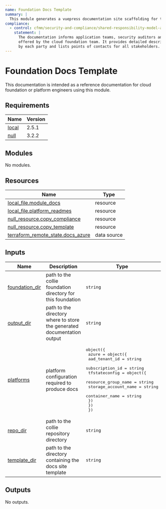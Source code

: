 ```yaml
---
name: Foundation Docs Template
summary: |
  This module generates a vuepress documentation site scaffolding for this cloudfoundation.
compliance:
  - control: cfmm/security-and-compliance/shared-responsibility-model-alignment
    statement: |
      The documentation informs application teams, security auditors and other stakeholders about the landing zones
      offered by the cloud foundation team. It provides detailed descriptions of responsibilities to be carried
      by each party and lists points of contacts for all stakeholders.
---
```


# Foundation Docs Template

This documentation is intended as a reference documentation for cloud foundation or platform engineers using this module.

<!-- BEGIN_TF_DOCS -->
## Requirements

| Name | Version |
|------|---------|
| <a name="requirement_local"></a> [local](#requirement\_local) | 2.5.1 |
| <a name="requirement_null"></a> [null](#requirement\_null) | 3.2.2 |

## Modules

No modules.

## Resources

| Name | Type |
|------|------|
| [local_file.module_docs](https://registry.terraform.io/providers/hashicorp/local/2.5.1/docs/resources/file) | resource |
| [local_file.platform_readmes](https://registry.terraform.io/providers/hashicorp/local/2.5.1/docs/resources/file) | resource |
| [null_resource.copy_compliance](https://registry.terraform.io/providers/hashicorp/null/3.2.2/docs/resources/resource) | resource |
| [null_resource.copy_template](https://registry.terraform.io/providers/hashicorp/null/3.2.2/docs/resources/resource) | resource |
| [terraform_remote_state.docs_azure](https://registry.terraform.io/providers/hashicorp/terraform/latest/docs/data-sources/remote_state) | data source |

## Inputs

| Name | Description | Type | Default | Required |
|------|-------------|------|---------|:--------:|
| <a name="input_foundation_dir"></a> [foundation\_dir](#input\_foundation\_dir) | path to the collie foundation directory for this foundation | `string` | n/a | yes |
| <a name="input_output_dir"></a> [output\_dir](#input\_output\_dir) | path to the directory where to store the generated documentation output | `string` | n/a | yes |
| <a name="input_platforms"></a> [platforms](#input\_platforms) | platform configuration required to produce docs | <pre>object({<br>    azure = object({<br>      aad_tenant_id   = string<br>      subscription_id = string<br>      tfstateconfig = object({<br>        resource_group_name  = string<br>        storage_account_name = string<br>        container_name       = string<br>      })<br>    })<br>  })</pre> | n/a | yes |
| <a name="input_repo_dir"></a> [repo\_dir](#input\_repo\_dir) | path to the collie repository directory | `string` | n/a | yes |
| <a name="input_template_dir"></a> [template\_dir](#input\_template\_dir) | path to the directory containing the docs site template | `string` | n/a | yes |

## Outputs

No outputs.
<!-- END_TF_DOCS -->